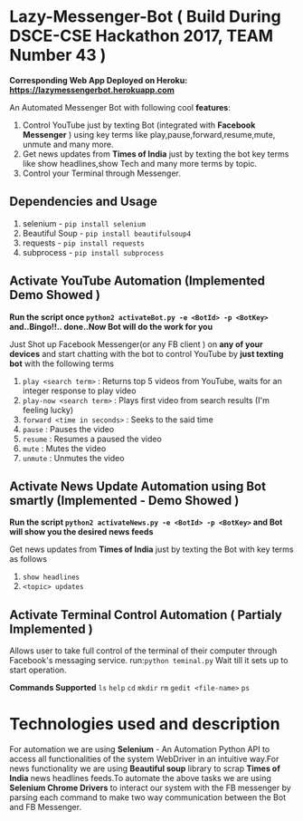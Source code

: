 # Lazy-Messenger-Bot ( Build During DSCE-CSE Hackathon 2017, TEAM Number 43 )

**Corresponding Web App Deployed on Heroku: https://lazymessengerbot.herokuapp.com**    

An Automated Messenger Bot with following cool **features**:
1. Control YouTube just by texting Bot (integrated with  **Facebook Messenger** ) using key terms like play,pause,forward,resume,mute, unmute and many more.
2. Get news updates  from **Times of India**  just by texting the bot key terms like show headlines,show Tech and many more terms by topic.
3. Control your Terminal through Messenger.

## Dependencies and Usage

1. selenium - `pip install selenium`
2. Beautiful Soup - `pip install beautifulsoup4`
3. requests - `pip install requests`
4. subprocess - `pip install subprocess`

## Activate YouTube Automation (Implemented Demo Showed )

**Run the script once `python2 activateBot.py -e <BotId> -p <BotKey>` and..Bingo!!.. done..Now Bot will do the work for you**

Just Shot up Facebook Messenger(or any FB client ) on **any of your devices** and start chatting with the bot to control YouTube by **just texting bot** with the following terms
1. `play <search term>` : Returns top 5 videos from YouTube, waits for an integer response to play video
2. `play-now <search term>` : Plays first video from search results (I'm feeling lucky)
3. `forward <time in seconds>` : Seeks to the said time
4. `pause` : Pauses the video
5. `resume` : Resumes a paused the video
6. `mute` : Mutes the video
7. `unmute` : Unmutes the video

## Activate News Update Automation using Bot smartly (Implemented - Demo Showed )

**Run the script `python2 activateNews.py -e <BotId> -p <BotKey>` and Bot will show you the desired news feeds**

Get news updates from **Times of India** just by texting the Bot with key terms as follows
1. `show headlines`
2. `<topic> updates`

## Activate Terminal Control Automation ( Partialy Implemented  )

Allows user to take full control of the terminal of their computer through Facebook's messaging service.
run:`python teminal.py`
Wait till it sets up to start operation.

**Commands Supported**
`ls`  `help` `cd` `mkdir` `rm` `gedit <file-name>` `ps` 


# Technologies used and description

For automation we are using **Selenium** - An Automation Python API to access all functionalities of the system WebDriver in an intuitive way.For news functionality we are using **Beautiful soup** library to scrap **Times of India** news headlines feeds.To automate the above tasks we are using **Selenium Chrome Drivers** to interact our system with the FB messenger by parsing each command to make two way communication between the Bot and FB Messenger.
